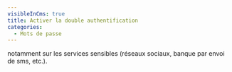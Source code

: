 ```yaml
---
visibleInCms: true
title: Activer la double authentification
categories:
  - Mots de passe
---
```

notamment sur les services sensibles (réseaux sociaux, banque par envoi de sms, etc.).